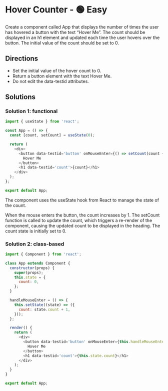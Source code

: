 # Hover Counter - 🟢 Easy

Create a component called App that displays the number of times the user has hovered a button with the text “Hover Me”. The count should be displayed in an h1 element and updated each time the user hovers over the button. The initial value of the count should be set to 0.

## Directions

- Set the initial value of the hover count to 0.
- Return a button element with the text Hover Me.
- Do not edit the data-testid attributes.

## Solutions

### Solution 1: functional

```javascript
import { useState } from 'react';

const App = () => {
  const [count, setCount] = useState(0);

  return (
    <div>
      <button data-testid='button' onMouseEnter={() => setCount(count + 1)}>
        Hover Me
      </button>
      <h1 data-testid='count'>{count}</h1>
    </div>
  );
};

export default App;
```

The component uses the useState hook from React to manage the state of the count.

When the mouse enters the button, the count increases by 1. The setCount function is called to update the count, which triggers a re-render of the component, causing the updated count to be displayed in the heading. The count state is initially set to 0.

### Solution 2: class-based

```javascript
import { Component } from 'react';

class App extends Component {
  constructor(props) {
    super(props);
    this.state = {
      count: 0,
    };
  }

  handleMouseEnter = () => {
    this.setState((state) => ({
      count: state.count + 1,
    }));
  };

  render() {
    return (
      <div>
        <button data-testid='button' onMouseEnter={this.handleMouseEnter}>
          Hover Me
        </button>
        <h1 data-testid='count'>{this.state.count}</h1>
      </div>
    );
  }
}

export default App;
```
